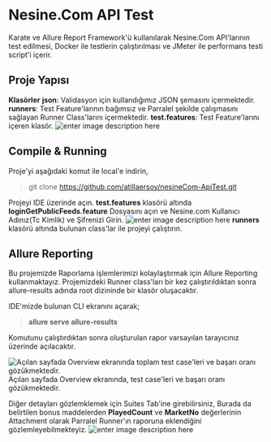 # Nesine.Com API Test

Karate ve Allure Report Framework'ü kullanılarak Nesine.Com API'larının test edilmesi, Docker ile testlerin çalıştırılması ve JMeter ile performans testi script'i içerir.


## Proje Yapısı
**Klasörler**
 **json**: Validasyon için kullandığımız JSON şemasını içermektedir.
 **runners**: Test Feature'larının bağımsız ve Parralel şekilde çalışmasını sağlayan Runner Class'larını içermektedir.
 **test.features**: Test Feature'larını içeren klasör.
![enter image description here](https://i.ibb.co/pRy22K0/indir.png)

## Compile & Running

Proje'yi aşağıdaki komut ile local'e indirin,

>git clone https://github.com/atillaersoy/nesineCom-ApiTest.git

Projeyi IDE üzerinde açın.
**test.features** klasörü altında **loginGetPublicFeeds.feature** Dosyasını açın ve Nesine.com Kullanıcı Adınız(Tc Kimlik) ve Şifrenizi Girin.
![enter image description here](https://i.ibb.co/tCP646g/Screenshot-at-Oct-16-21-04-54.png)
**runners** klasörü altında bulunan class'lar ile projeyi çalıştırın.

## Allure Reporting

Bu projemizde Raporlama işlemlerimizi kolaylaştırmak için Allure Reporting kullanmaktayız. Projemizdeki Runner class'ları bir kez çalıştırıldıktan sonra allure-results adında root dizininde bir klasör oluşacaktır. 

IDE'mizde bulunan CLI ekranını açarak;

>**allure serve allure-results**

Komutunu çalıştırdıktan sonra oluşturulan rapor varsayılan tarayıcınız üzerinde açılacaktır.

![Açılan sayfada Overview ekranında toplam test case'leri ve başarı oranı gözükmektedir.](https://i.ibb.co/QHTFggN/Screenshot-at-Oct-16-21-17-41.png)
Açılan sayfada Overview ekranında, test case'leri ve başarı oranı gözükmektedir.

Diğer detayları gözlemklemek için Suites Tab'ine girebilirsiniz, Burada da belirtilen bonus maddelerden **PlayedCount** ve **MarketNo** değerlerinin Attachment olarak Parralel Runner'ın raporuna eklendiğini gözlemleyebilmekteyiz.
![enter image description here](https://i.ibb.co/9gXpYbn/Screenshot-at-Oct-16-21-18-13.png)

